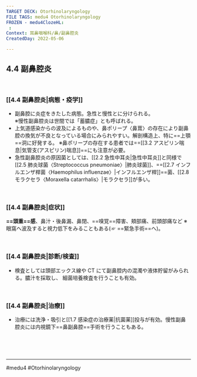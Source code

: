 ```yaml
---
TARGET DECK: Otorhinolaryngology
FILE TAGS: medu4 Otorhinolaryngology
FROZEN - medu4ClozeHL:
 : 
Context: 耳鼻咽喉科/鼻/副鼻腔炎
CreatedDay: 2022-05-06

---
```


## 4.4 副鼻腔炎

<br>

### [[4.4 副鼻腔炎|病態・疫学]]
* 副鼻腔に炎症をきたした病態。急性と慢性とに分けられる。  
※慢性副鼻腔炎は世間では「蓄膿症」とも呼ばれる。
* 上気道感染からの波及によるものや、鼻ポリープ〈鼻茸〉の存在により副鼻腔の換気が不良となっている場合にみられやすい。解剖構造上、特に==上顎==洞に好発する。
※鼻ポリープの存在する患者では==[[3.2 アスピリン喘息|気管支(アスピリン)喘息]]==にも注意が必要。
* 急性副鼻腔炎の原因菌としては、[[2.2 急性中耳炎|急性中耳炎]]と同様で[[2.5 肺炎球菌〈Streptococcus pneumoniae〉|肺炎球菌]]、==[[2.7 インフルエンザ桿菌〈Haemophilus influenzae〉|インフルエンザ桿]]==菌、[[2.8 モラクセラ〈Moraxella catarrhalis〉|モラクセラ]]が多い。
<!--ID: 1651896783809-->






<br>

### [[4.4 副鼻腔炎|症状]]
**==頭重==感**、鼻汁・後鼻漏、鼻閉、==嗅覚==障害、頬部痛、前頭部痛など
※眼窩へ波及すると視力低下をみることもある(☞ ==緊急手術==へ)。
<!--ID: 1651896783818-->



<br>

### [[4.4 副鼻腔炎|診断/検査]]
* 検査としては頭部エックス線や CT にて副鼻腔内の混濁や液体貯留がみられる。膿汁を採取し、 細菌培養検査を行うことも有効。

<br>

### [[4.4 副鼻腔炎|治療]]
* 治療には洗浄・吸引と[[1.7 感染症の治療薬|抗菌薬]]投与が有効。慢性副鼻腔炎には内視鏡下==鼻副鼻腔==手術を行うこともある。
<!--ID: 1651896783827-->


<br><br><br>

---
#medu4 #Otorhinolaryngology 